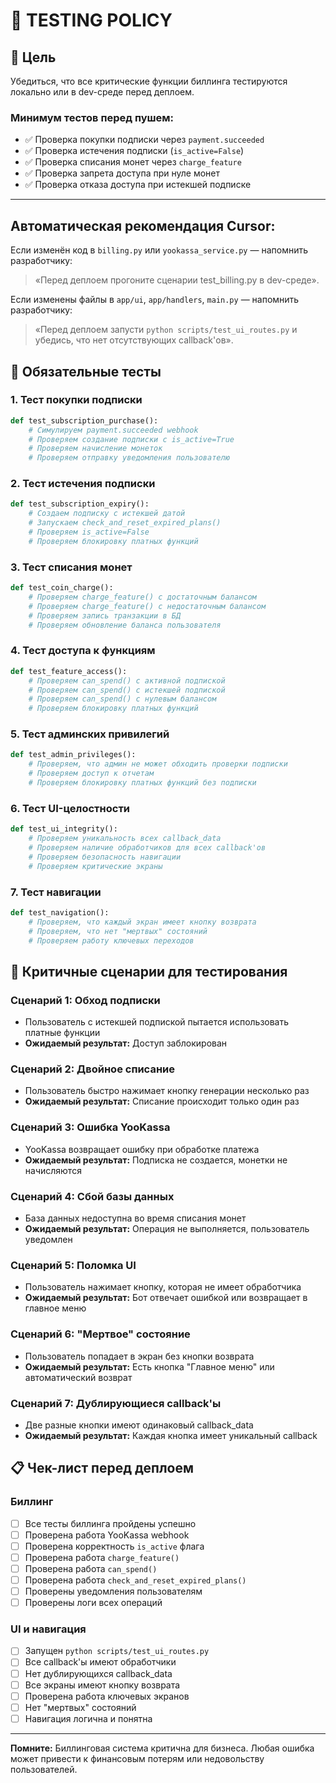 # 🧪 TESTING POLICY

## 🎯 Цель
Убедиться, что все критические функции биллинга тестируются локально или в dev-среде перед деплоем.

### Минимум тестов перед пушем:
- ✅ Проверка покупки подписки через `payment.succeeded`
- ✅ Проверка истечения подписки (`is_active=False`)
- ✅ Проверка списания монет через `charge_feature`
- ✅ Проверка запрета доступа при нуле монет
- ✅ Проверка отказа доступа при истекшей подписке

---

## Автоматическая рекомендация Cursor:
Если изменён код в `billing.py` или `yookassa_service.py` — напомнить разработчику:
> «Перед деплоем прогоните сценарии test_billing.py в dev-среде».

Если изменены файлы в `app/ui`, `app/handlers`, `main.py` — напомнить разработчику:
> «Перед деплоем запусти `python scripts/test_ui_routes.py` и убедись, что нет отсутствующих callback'ов».

## 🧪 Обязательные тесты

### 1. Тест покупки подписки
```python
def test_subscription_purchase():
    # Симулируем payment.succeeded webhook
    # Проверяем создание подписки с is_active=True
    # Проверяем начисление монеток
    # Проверяем отправку уведомления пользователю
```

### 2. Тест истечения подписки
```python
def test_subscription_expiry():
    # Создаем подписку с истекшей датой
    # Запускаем check_and_reset_expired_plans()
    # Проверяем is_active=False
    # Проверяем блокировку платных функций
```

### 3. Тест списания монет
```python
def test_coin_charge():
    # Проверяем charge_feature() с достаточным балансом
    # Проверяем charge_feature() с недостаточным балансом
    # Проверяем запись транзакции в БД
    # Проверяем обновление баланса пользователя
```

### 4. Тест доступа к функциям
```python
def test_feature_access():
    # Проверяем can_spend() с активной подпиской
    # Проверяем can_spend() с истекшей подпиской
    # Проверяем can_spend() с нулевым балансом
    # Проверяем блокировку платных функций
```

### 5. Тест админских привилегий
```python
def test_admin_privileges():
    # Проверяем, что админ не может обходить проверки подписки
    # Проверяем доступ к отчетам
    # Проверяем блокировку платных функций без подписки
```

### 6. Тест UI-целостности
```python
def test_ui_integrity():
    # Проверяем уникальность всех callback_data
    # Проверяем наличие обработчиков для всех callback'ов
    # Проверяем безопасность навигации
    # Проверяем критические экраны
```

### 7. Тест навигации
```python
def test_navigation():
    # Проверяем, что каждый экран имеет кнопку возврата
    # Проверяем, что нет "мертвых" состояний
    # Проверяем работу ключевых переходов
```

## 🚨 Критичные сценарии для тестирования

### Сценарий 1: Обход подписки
- Пользователь с истекшей подпиской пытается использовать платные функции
- **Ожидаемый результат:** Доступ заблокирован

### Сценарий 2: Двойное списание
- Пользователь быстро нажимает кнопку генерации несколько раз
- **Ожидаемый результат:** Списание происходит только один раз

### Сценарий 3: Ошибка YooKassa
- YooKassa возвращает ошибку при обработке платежа
- **Ожидаемый результат:** Подписка не создается, монетки не начисляются

### Сценарий 4: Сбой базы данных
- База данных недоступна во время списания монет
- **Ожидаемый результат:** Операция не выполняется, пользователь уведомлен

### Сценарий 5: Поломка UI
- Пользователь нажимает кнопку, которая не имеет обработчика
- **Ожидаемый результат:** Бот отвечает ошибкой или возвращает в главное меню

### Сценарий 6: "Мертвое" состояние
- Пользователь попадает в экран без кнопки возврата
- **Ожидаемый результат:** Есть кнопка "Главное меню" или автоматический возврат

### Сценарий 7: Дублирующиеся callback'ы
- Две разные кнопки имеют одинаковый callback_data
- **Ожидаемый результат:** Каждая кнопка имеет уникальный callback

## 📋 Чек-лист перед деплоем

### Биллинг
- [ ] Все тесты биллинга пройдены успешно
- [ ] Проверена работа YooKassa webhook
- [ ] Проверена корректность `is_active` флага
- [ ] Проверена работа `charge_feature()`
- [ ] Проверена работа `can_spend()`
- [ ] Проверена работа `check_and_reset_expired_plans()`
- [ ] Проверены уведомления пользователям
- [ ] Проверены логи всех операций

### UI и навигация
- [ ] Запущен `python scripts/test_ui_routes.py`
- [ ] Все callback'ы имеют обработчики
- [ ] Нет дублирующихся callback_data
- [ ] Все экраны имеют кнопку возврата
- [ ] Проверена работа ключевых экранов
- [ ] Нет "мертвых" состояний
- [ ] Навигация логична и понятна

---

**Помните:** Биллинговая система критична для бизнеса. Любая ошибка может привести к финансовым потерям или недовольству пользователей.
